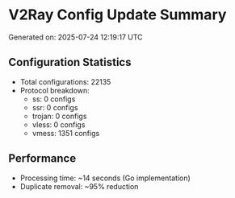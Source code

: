 # V2Ray Config Update Summary
Generated on: 2025-07-24 12:19:17 UTC

## Configuration Statistics
- Total configurations: 22135
- Protocol breakdown:
  - ss: 0 configs
  - ssr: 0 configs
  - trojan: 0 configs
  - vless: 0 configs
  - vmess: 1351 configs

## Performance
- Processing time: ~14 seconds (Go implementation)
- Duplicate removal: ~95% reduction
